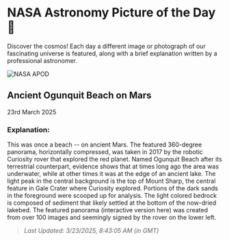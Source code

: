 
  # NASA Astronomy Picture of the Day 🌌

  Discover the cosmos! Each day a different image or photograph of our fascinating universe is featured, along with a brief explanation written by a professional astronomer.

![NASA APOD](https://apod.nasa.gov/apod/image/2503/OgunquitBeach_Curiosity_8776.jpg)

## Ancient Ogunquit Beach on Mars

23rd March 2025

### Explanation: 

This was once a beach -- on ancient Mars. The featured 360-degree panorama, horizontally compressed, was taken in 2017 by the robotic Curiosity rover that explored the red planet. Named Ogunquit Beach after its terrestrial counterpart, evidence shows that at times long ago the area was underwater, while at other times it was at the edge of an ancient lake.  The light peak in the central background is the top of Mount Sharp, the central feature in Gale Crater where Curiosity explored. Portions of the dark sands in the foreground were  scooped up for analysis.  The light colored bedrock is composed of sediment that likely settled at the bottom of the now-dried lakebed.  The featured panorama (interactive version here) was created from over 100 images and seemingly signed by the rover on the lower left.

> _Last Updated: 3/23/2025, 8:43:05 AM (in GMT)_
